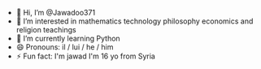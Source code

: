- 👋 Hi, I’m @Jawadoo371
- 👀 I’m interested in mathematics technology philosophy economics and religion teachings 
- 🌱 I’m currently learning Python 
- 😄 Pronouns: il / lui / he / him 
- ⚡ Fun fact: I'm jawad I'm 16 yo from Syria 

<!---
Jawadoo371/Jawadoo371 is a ✨ special ✨ repository because its `README.md` (this file) appears on your GitHub profile.
You can click the Preview link to take a look at your changes.
---> 

